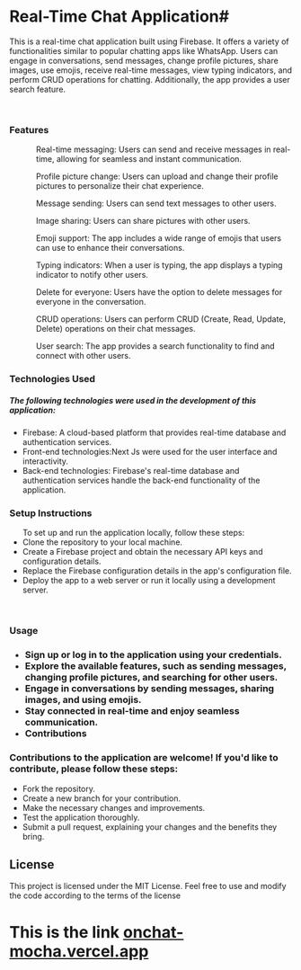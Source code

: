 <h1>Real-Time Chat Application#</h1>
<p?>This is a real-time chat application built using Firebase. It offers a variety of functionalities similar to popular chatting apps like WhatsApp. Users can engage in conversations, send messages, change profile pictures, share images, use emojis, receive real-time messages, view typing indicators, and perform CRUD operations for chatting. Additionally, the app provides a user search feature.</p>
<br/>
<h3>Features</h3>
<ul>
<ol>Real-time messaging: Users can send and receive messages in real-time, allowing for seamless and instant communication.</ol>
<ol>Profile picture change: Users can upload and change their profile pictures to personalize their chat experience.</ol>
<ol>Message sending: Users can send text messages to other users.</ol>
<ol>Image sharing: Users can share pictures with other users.</ol>
<ol>Emoji support: The app includes a wide range of emojis that users can use to enhance their conversations.</ol>
<ol>Typing indicators: When a user is typing, the app displays a typing indicator to notify other users.</ol>
<ol>Delete for everyone: Users have the option to delete messages for everyone in the conversation.</ol>
<ol>CRUD operations: Users can perform CRUD (Create, Read, Update, Delete) operations on their chat messages.</ol>
<ol>User search: The app provides a search functionality to find and connect with other users.</ol>
</ul>
<h3>Technologies Used</h3>
<h5>The following technologies were used in the development of this application:</h5>
<ul>
<li>Firebase: A cloud-based platform that provides real-time database and authentication services.</li>
<li>Front-end technologies:Next Js were used for the user interface and interactivity.</li>
<li>Back-end technologies: Firebase's real-time database and authentication services handle the back-end functionality of the application.</li>
</ul>

<h3>Setup Instructions</h3>

<ul>
To set up and run the application locally, follow these steps:
<li>Clone the repository to your local machine.</li>
<li>Create a Firebase project and obtain the necessary API keys and configuration details.</li>
<li>Replace the Firebase configuration details in the app's configuration file.</li>
<li>Deploy the app to a web server or run it locally using a development server.</li>
</ul>
<br/>

<h3>Usage<h3>
<ul>
<li>Sign up or log in to the application using your credentials.</li>
<li>Explore the available features, such as sending messages, changing profile pictures, and searching for other users.</li>
<li>Engage in conversations by sending messages, sharing images, and using emojis.</li>
<li>Stay connected in real-time and enjoy seamless communication.</li>
<li>Contributions</li>
</ul>
<h3>Contributions to the application are welcome! If you'd like to contribute, please follow these steps:</h3>
<ul>
<li>Fork the repository.</li>
<li>Create a new branch for your contribution.</li>
<li>Make the necessary changes and improvements.</li>
<li>Test the application thoroughly.</li>
<li>Submit a pull request, explaining your changes and the benefits they bring.</li>
</ul>
<h2>License</h2>
<p>This project is licensed under the MIT License. Feel free to use and modify the code according to the terms of the license</p>
<h1>This is the link <a href="https://onchat-mocha.vercel.app/" target='_blank'>onchat-mocha.vercel.app</a></h1>